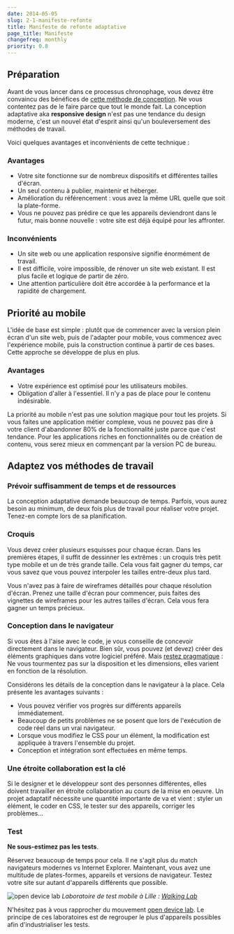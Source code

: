 ```yaml
---
date: 2014-05-05
slug: 2-1-manifeste-refonte
title: Manifeste de refonte adaptative
page_title: Manifeste
changefreq: monthly
priority: 0.8
---
```


## Préparation

Avant de vous lancer dans ce processus chronophage, vous devez être convaincu des bénéfices de [cette méthode de conception](http://davidl.fr/forge/1-1-technique.html).
Ne vous contentez pas de le faire parce que tout le monde fait. La conception adaptative aka __responsive design__ n'est pas une tendance du design moderne, c'est un nouvel état d'esprit ainsi qu'un bouleversement des méthodes de travail.

Voici quelques avantages et inconvénients de cette technique :

### Avantages

- Votre site fonctionne sur de nombreux dispositifs et différentes tailles d'écran.
- Un seul contenu à publier, maintenir et héberger.
- Amélioration du référencement : vous avez la même URL quelle que soit la plate-forme.
- Vous ne pouvez pas prédire ce que les appareils deviendront dans le futur, mais bonne nouvelle : votre site est déjà équipé pour les affronter.

### Inconvénients

- Un site web ou une application responsive signifie énormément de travail.
- Il est difficile, voire impossible, de rénover un site web existant. Il est plus facile et logique de partir de zéro.
- Une attention particulière doit être accordée à la performance et la rapidité de chargement.

## Priorité au mobile

L'idée de base est simple : plutôt que de commencer avec la version plein écran d'un site web, puis de l'adapter pour mobile, vous commencez avec l'expérience mobile, puis la construction continue à partir de ces bases. Cette approche se développe de plus en plus.

### Avantages

- Votre expérience est optimisé pour les utilisateurs mobiles.
- Obligation d'aller à l'essentiel. Il n'y a pas de place pour le contenu indésirable.

La priorité au mobile n'est pas une solution magique pour tout les projets. Si vous faites une application métier complexe, vous ne pouvez pas dire à votre client d'abandonner 80% de la fonctionnalité juste parce que c'est tendance. Pour les applications riches en fonctionnalités ou de création de contenu, vous serez mieux en commençant par la version PC de bureau.

## Adaptez vos méthodes de travail

### Prévoir suffisamment de temps et de ressources

La conception adaptative demande beaucoup de temps. Parfois, vous aurez besoin au minimum, de deux fois plus de travail pour réaliser votre projet. Tenez-en compte lors de sa planification.

### Croquis

Vous devez créer plusieurs esquisses pour chaque écran. Dans les premières étapes, il suffit de dessinner les extrêmes : un croquis très petit type mobile et un de très grande taille. Cela vous fait gagner du temps, car vous savez que vous pouvez interpoler les tailles entre-deux plus tard.

Vous n'avez pas à faire de wireframes détaillés pour chaque résolution d'écran. Prenez une taille d'écran pour commencer, puis faites des vignettes de wireframes pour les autres tailles d'écran. Cela vous fera gagner un temps précieux.

### Conception dans le navigateur

Si vous êtes à l'aise avec le code, je vous conseille de concevoir directement dans le navigateur. Bien sûr, vous pouvez (et devez) créer des éléments graphiques dans votre logiciel préféré. Mais [restez pragmatique](http://davidl.fr/blog/fin-psd.html) : Ne vous tourmentez pas sur la disposition et les dimensions, elles varient en fonction de la résolution.

Considérons les détails de la conception dans le navigateur à la place. Cela présente les avantages suivants :

- Vous pouvez vérifier vos progrès sur différents appareils immédiatement.
- Beaucoup de petits problèmes ne se posent que lors de l'exécution de code réel dans un vrai navigateur.
- Lorsque vous modifiez le CSS pour un élément, la modification est appliquée à travers l'ensemble du projet.
- Conception et intégration sont effectuées en même temps.

### Une étroite collaboration est la clé

Si le designer et le développeur sont des personnes différentes, elles doivent travailler en étroite collaboration au cours de la mise en oeuvre. Un projet adaptatif nécessite une quantité importante de va et vient : styler un élément, le coder en CSS, le tester sur des appareils, corriger les problèmes...

### Test

__Ne sous-estimez pas les tests__.

Réservez beaucoup de temps pour cela. Il ne s'agit plus du match navigateurs modernes vs Internet Explorer. Maintenant, vous avez une multitude de plates-formes, appareils et versions de navigateur. Testez votre site sur autant d'appareils différents que possible.

![open device lab](https://farm3.staticflickr.com/2904/13888164229_5a86fb6dd6_o.jpg)
_Laboratoire de test mobile à Lille : [Walking Lab](http://walkinglab.fr/)_

N'hésitez pas à vous rapprocher du mouvement [open device lab](http://opendevicelab.com/). Le principe de ces laboratoires est de regrouper le plus d'appareils possibles afin d'industrialiser les tests.
